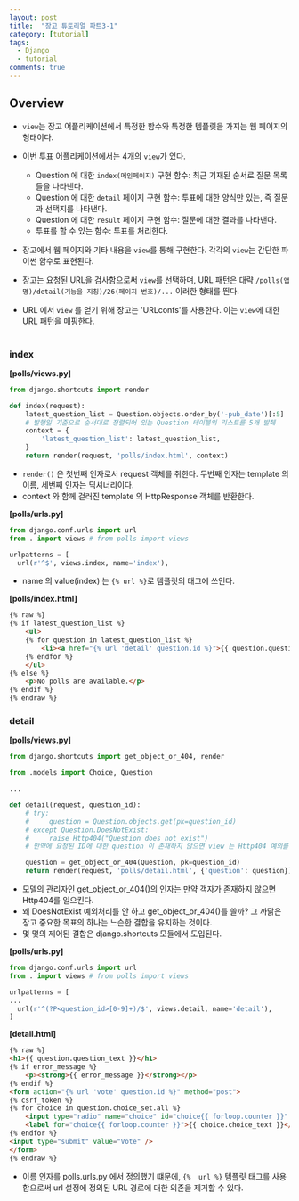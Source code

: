 ```yaml
---
layout: post
title:  "장고 튜토리얼 파트3-1"
category: [tutorial]
tags:
  - Django
  - tutorial
comments: true
---
```


## Overview
- `view`는 장고 어플리케이션에서 특정한 함수와 특정한 템플릿을 가지는 웹 페이지의 형태이다.

- 이번 투표 어플리케이션에서는 4개의 `view`가 있다.
  - Question 에 대한 `index(메인페이지)` 구현 함수: 최근 기재된 순서로 질문 목록들을 나타낸다.
  - Question 에 대한 `detail` 페이지 구현 함수: 투표에 대한 양식만 있는, 즉 질문과 선택지를 나타낸다.
  - Question 에 대한 `result` 페이지 구현 함수: 질문에 대한 결과를 나타낸다.
  - 투표를 할 수 있는 함수: 투표를 처리한다.

- 장고에서 웹 페이지와 기타 내용을 `view`를 통해 구현한다. 각각의 `view`는 간단한 파이썬 함수로 표현된다.

- 장고는 요청된 URL을 검사함으로써 `view`를 선택하며, URL 패턴은 대략 `/polls(앱명)/detail(기능을 지칭)/26(페이지 번호)/...` 이러한 형태를 띈다.

- URL 에서 `view` 를 얻기 위해 장고는 'URLconfs'를 사용한다. 이는 `view`에 대한 URL 패턴을 매핑한다.
<br><br>

### index
**[polls/views.py]**
```python
from django.shortcuts import render

def index(request):
    latest_question_list = Question.objects.order_by('-pub_date')[:5]
    # 발행일 기준으로 순서대로 정렬되어 있는 Question 테이블의 리스트를 5개 발췌
    context = {
        'latest_question_list': latest_question_list,
    }
    return render(request, 'polls/index.html', context)
```
- `render()` 은 첫번째 인자로서 request 객체를 취한다. 두번째 인자는 template 의 이름, 세번째 인자는 딕셔너리이다.
- context 와 함께 걸러진 template 의 HttpResponse 객체를 반환한다.

**[polls/urls.py]**
```python
from django.conf.urls import url
from . import views # from polls import views

urlpatterns = [
  url(r'^$', views.index, name='index'),
```
- name 의 value(index) 는 `{% url %}`로 템플릿의 태그에 쓰인다.

**[polls/index.html]**
```html
{% raw %}
{% if latest_question_list %}
    <ul>
    {% for question in latest_question_list %}
        <li><a href="{% url 'detail' question.id %}">{{ question.question_text }}</a></li>
    {% endfor %}
    </ul>
{% else %}
    <p>No polls are available.</p>
{% endif %}
{% endraw %}
```

### detail
**[polls/views.py]**
```python
from django.shortcuts import get_object_or_404, render

from .models import Choice, Question

...

def detail(request, question_id):
    # try:
    #     question = Question.objects.get(pk=question_id)
    # except Question.DoesNotExist:
    #     raise Http404("Question does not exist")
    # 만약에 요청된 ID에 대한 question 이 존재하지 않으면 view 는 Http404 예외를 일으킨다.

    question = get_object_or_404(Question, pk=question_id)
    return render(request, 'polls/detail.html', {'question': question})
```
- 모델의 관리자인 get_object_or_404()의 인자는 만약 객자가 존재하지 않으면 Http404를 일으킨다.
- 왜 DoesNotExist 예외처리를 안 하고 get_object_or_404()를 쓸까? 그 까닭은 장고 중요한 목표의 하나는 느슨한 결합을 유지하는 것이다.
- 몇 몇의 제어된 결합은 django.shortcuts 모듈에서 도입된다.

**[polls/urls.py]**
```python
from django.conf.urls import url
from . import views # from polls import views

urlpatterns = [
...
  url(r'^(?P<question_id>[0-9]+)/$', views.detail, name='detail'),
]
```

**[detail.html]**
```html
{% raw %}
<h1>{{ question.question_text }}</h1>
{% if error_message %}
    <p><strong>{{ error_message }}</strong></p>
{% endif %}
<form action="{% url 'vote' question.id %}" method="post">
{% csrf_token %}
{% for choice in question.choice_set.all %}
    <input type="radio" name="choice" id="choice{{ forloop.counter }}" value="{{ choice.id }}" />
    <label for="choice{{ forloop.counter }}">{{ choice.choice_text }}</label><br />
{% endfor %}
<input type="submit" value="Vote" />
</form>
{% endraw %}
```
- 이름 인자를 polls.urls.py 에서 정의했기 떄문에, `{%  url %}` 템플릿 태그를 사용함으로써 url 설정에 정의된 URL 경로에 대한 의존을 제거할 수 있다.
